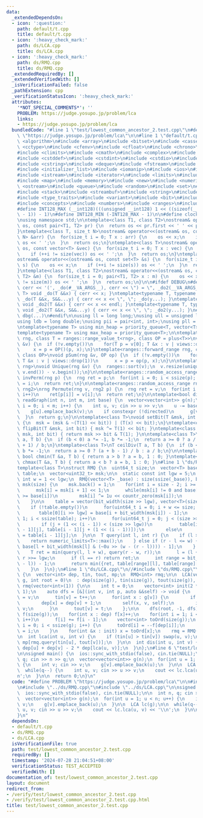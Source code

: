 ```yaml
---
data:
  _extendedDependsOn:
  - icon: ':question:'
    path: default/t.cpp
    title: default/t.cpp
  - icon: ':heavy_check_mark:'
    path: ds/LCA.cpp
    title: ds/LCA.cpp
  - icon: ':heavy_check_mark:'
    path: ds/RMQ.cpp
    title: ds/RMQ.cpp
  _extendedRequiredBy: []
  _extendedVerifiedWith: []
  _isVerificationFailed: false
  _pathExtension: cpp
  _verificationStatusIcon: ':heavy_check_mark:'
  attributes:
    '*NOT_SPECIAL_COMMENTS*': ''
    PROBLEM: https://judge.yosupo.jp/problem/lca
    links:
    - https://judge.yosupo.jp/problem/lca
  bundledCode: "#line 1 \"test/lowest_common_ancestor_2.test.cpp\"\n#define PROBLEM\
    \ \"https://judge.yosupo.jp/problem/lca\"\n\n#line 1 \"default/t.cpp\"\n#include\
    \ <algorithm>\n#include <array>\n#include <bitset>\n#include <cassert>\n#include\
    \ <cctype>\n#include <cfenv>\n#include <cfloat>\n#include <chrono>\n#include <cinttypes>\n\
    #include <climits>\n#include <cmath>\n#include <complex>\n#include <cstdarg>\n\
    #include <cstddef>\n#include <cstdint>\n#include <cstdio>\n#include <cstdlib>\n\
    #include <cstring>\n#include <deque>\n#include <fstream>\n#include <functional>\n\
    #include <initializer_list>\n#include <iomanip>\n#include <ios>\n#include <iostream>\n\
    #include <istream>\n#include <iterator>\n#include <limits>\n#include <list>\n\
    #include <map>\n#include <memory>\n#include <new>\n#include <numeric>\n#include\
    \ <ostream>\n#include <queue>\n#include <random>\n#include <set>\n#include <sstream>\n\
    #include <stack>\n#include <streambuf>\n#include <string>\n#include <tuple>\n\
    #include <type_traits>\n#include <variant>\n#include <bit>\n#include <compare>\n\
    #include <concepts>\n#include <numbers>\n#include <ranges>\n#include <span>\n\n\
    #define INT128_MAX (__int128)(((unsigned __int128) 1 << ((sizeof(__int128) * __CHAR_BIT__)\
    \ - 1)) - 1)\n#define INT128_MIN (-INT128_MAX - 1)\n\n#define clock chrono::steady_clock::now().time_since_epoch().count()\n\
    \nusing namespace std;\n\ntemplate<class T1, class T2>\nostream& operator<<(ostream&\
    \ os, const pair<T1, T2> pr) {\n  return os << pr.first << ' ' << pr.second;\n\
    }\ntemplate<class T, size_t N>\nostream& operator<<(ostream& os, const array<T,\
    \ N> &arr) {\n  for(size_t i = 0; T x : arr) {\n    os << x;\n    if (++i != N)\
    \ os << ' ';\n  }\n  return os;\n}\ntemplate<class T>\nostream& operator<<(ostream&\
    \ os, const vector<T> &vec) {\n  for(size_t i = 0; T x : vec) {\n    os << x;\n\
    \    if (++i != size(vec)) os << ' ';\n  }\n  return os;\n}\ntemplate<class T>\n\
    ostream& operator<<(ostream& os, const set<T> &s) {\n  for(size_t i = 0; T x :\
    \ s) {\n    os << x;\n    if (++i != size(s)) os << ' ';\n  }\n  return os;\n\
    }\ntemplate<class T1, class T2>\nostream& operator<<(ostream& os, const map<T1,\
    \ T2> &m) {\n  for(size_t i = 0; pair<T1, T2> x : m) {\n    os << x;\n    if (++i\
    \ != size(m)) os << ' ';\n  }\n  return os;\n}\n\n#ifdef DEBUG\n#define dbg(...)\
    \ cerr << '(', _do(#__VA_ARGS__), cerr << \") = \", _do2(__VA_ARGS__)\ntemplate<typename\
    \ T> void _do(T &&x) { cerr << x; }\ntemplate<typename T, typename ...S> void\
    \ _do(T &&x, S&&...y) { cerr << x << \", \"; _do(y...); }\ntemplate<typename T>\
    \ void _do2(T &&x) { cerr << x << endl; }\ntemplate<typename T, typename ...S>\
    \ void _do2(T &&x, S&&...y) { cerr << x << \", \"; _do2(y...); }\n#else\n#define\
    \ dbg(...)\n#endif\n\nusing ll = long long;\nusing ull = unsigned long long;\n\
    using ldb = long double;\nusing pii = pair<int, int>;\nusing pll = pair<ll, ll>;\n\
    \ntemplate<typename T> using min_heap = priority_queue<T, vector<T>, greater<T>>;\n\
    template<typename T> using max_heap = priority_queue<T>;\n\ntemplate<ranges::forward_range\
    \ rng, class T = ranges::range_value_t<rng>, class OP = plus<T>>\nvoid pSum(rng\
    \ &v) {\n  if (!v.empty())\n    for(T p = v[0]; T &x : v | views::drop(1))\n \
    \     x = p = OP()(p, x);\n}\ntemplate<ranges::forward_range rng, class T = ranges::range_value_t<rng>,\
    \ class OP>\nvoid pSum(rng &v, OP op) {\n  if (!v.empty())\n    for(T p = v[0];\
    \ T &x : v | views::drop(1))\n      x = p = op(p, x);\n}\n\ntemplate<ranges::forward_range\
    \ rng>\nvoid Unique(rng &v) {\n  ranges::sort(v);\n  v.resize(unique(v.begin(),\
    \ v.end()) - v.begin());\n}\n\ntemplate<ranges::random_access_range rng>\nrng\
    \ invPerm(rng p) {\n  rng ret = p;\n  for(int i = 0; i < ssize(p); i++)\n    ret[p[i]]\
    \ = i;\n  return ret;\n}\n\ntemplate<ranges::random_access_range rng, ranges::random_access_range\
    \ rng2>\nrng Permute(rng v, rng2 p) {\n  rng ret = v;\n  for(int i = 0; i < ssize(p);\
    \ i++)\n    ret[p[i]] = v[i];\n  return ret;\n}\n\ntemplate<bool directed>\nvector<vector<int>>\
    \ readGraph(int n, int m, int base) {\n  vector<vector<int>> g(n);\n  for(int\
    \ i = 0; i < m; i++) {\n    int u, v; cin >> u >> v;\n    u -= base, v -= base;\n\
    \    g[u].emplace_back(v);\n    if constexpr (!directed)\n      g[v].emplace_back(u);\n\
    \  }\n  return g;\n}\n\ntemplate<class T>\nvoid setBit(T &msk, int bit, bool x)\
    \ {\n  msk = (msk & ~(T(1) << bit)) | (T(x) << bit);\n}\ntemplate<class T> void\
    \ flipBit(T &msk, int bit) { msk ^= T(1) << bit; }\ntemplate<class T> bool getBit(T\
    \ msk, int bit) { return msk >> bit & T(1); }\n\ntemplate<class T>\nT floorDiv(T\
    \ a, T b) {\n  if (b < 0) a *= -1, b *= -1;\n  return a >= 0 ? a / b : (a - b\
    \ + 1) / b;\n}\ntemplate<class T>\nT ceilDiv(T a, T b) {\n  if (b < 0) a *= -1,\
    \ b *= -1;\n  return a >= 0 ? (a + b - 1) / b : a / b;\n}\n\ntemplate<class T>\
    \ bool chmin(T &a, T b) { return a > b ? a = b, 1 : 0; }\ntemplate<class T> bool\
    \ chmax(T &a, T b) { return a < b ? a = b, 1 : 0; }\n#line 1 \"ds/RMQ.cpp\"\n\
    template<class T>\nstruct RMQ {\n  uint64_t size;\n  vector<T> base;\n  vector<vector<T>>\
    \ table;\n  vector<uint32_t> msk;\n\n  static const int lgw = 5;\n  static const\
    \ int w = 1 << lgw;\n  RMQ(vector<T> _base) : size(ssize(_base)), base(_base),\
    \ msk(size) {\n    msk.back() = 1;\n    for(int i = size - 2; i >= 0; i--) {\n\
    \      msk[i] = msk[i + 1] << 1;\n      while(msk[i] != 0 and base[i + countr_zero(msk[i])]\
    \ >= base[i])\n        msk[i] ^= 1u << countr_zero(msk[i]);\n      msk[i] |= 1u;\n\
    \    }\n\n    table = vector(bit_width(size >> lgw), vector<T>(size >> lgw));\n\
    \    if (!table.empty())\n      for(uint64_t i = 0; i + w <= size; i += w)\n \
    \       table[0][i >> lgw] = base[i + bit_width(msk[i]) - 1];\n    for(int i =\
    \ 1; i < ssize(table); i++)\n      for(uint64_t j = 0; j < (size >> lgw); j++)\n\
    \        if (j + (1 << (i - 1)) < (size >> lgw))\n          table[i][j] = min(table[i\
    \ - 1][j], table[i - 1][j + (1 << (i - 1))]);\n        else\n          table[i][j]\
    \ = table[i - 1][j];\n  }\n\n  T query(int l, int r) {\n    if (l >= r) {\n  \
    \    return numeric_limits<T>::max();\n    } else if (r - l <= w) {\n      return\
    \ base[l + bit_width(msk[l] & (~0u >> (w - (r - l)))) - 1];\n    } else {\n  \
    \    T ret = min(query(l, l + w), query(r - w, r));\n      l = (l + w) >> lgw,\
    \ r >>= lgw;\n      if (l == r) return ret;\n      int range = bit_width((unsigned)(r\
    \ - l)) - 1;\n      return min({ret, table[range][l], table[range][r - (1 << range)]});\n\
    \    }\n  }\n};\n#line 1 \"ds/LCA.cpp\"\n//#include \"ds/RMQ.cpp\"\n\nstruct LCA\
    \ {\n  vector<int> dep, tin, tout, mp;\n  RMQ<int> rmq;\n\n  LCA(vector<vector<int>>\
    \ g, int root = 0)\n  : dep(size(g)), tin(size(g)), tout(size(g)), mp(size(g)),\
    \ rmq(vector<int>(1)) {\n\n    int t = 0;\n    vector<int> init(2 * ssize(g) -\
    \ 1);\n    auto dfs = [&](int v, int p, auto &&self) -> void {\n      init[t]\
    \ = v;\n      tin[v] = t++;\n      for(int x : g[v]) {\n        if (x == p) continue;\n\
    \        dep[x] = dep[v] + 1;\n        self(x, v, self);\n        init[t++] =\
    \ v;\n      }\n      tout[v] = t;\n    };\n\n    dfs(root, -1, dfs);\n\n    vector<int>\
    \ f(size(g));\n    for(int x : dep) f[x]++;\n    for(int i = 1; i < ssize(g);\
    \ i++)\n      f[i] += f[i - 1];\n    vector<int> toOrd(size(g));\n    for(int\
    \ i = 0; i < ssize(g); i++) {\n      toOrd[i] = --f[dep[i]];\n      mp[f[dep[i]]]\
    \ = i;\n    }\n    for(int &x : init) x = toOrd[x];\n    rmq = RMQ(init);\n  }\n\
    \n  int lca(int u, int v) {\n    if (tin[u] > tin[v]) swap(u, v);\n    return\
    \ mp[rmq.query(tin[u], tout[v])];\n  }\n\n  int dis(int u, int v) {\n    return\
    \ dep[u] + dep[v] - 2 * dep[lca(u, v)];\n  }\n};\n#line 6 \"test/lowest_common_ancestor_2.test.cpp\"\
    \n\nsigned main() {\n  ios::sync_with_stdio(false), cin.tie(NULL);\n\n  int n,\
    \ q; cin >> n >> q;\n  vector<vector<int>> g(n);\n  for(int u = 1; u < n; u++)\
    \ {\n    int v; cin >> v;\n    g[v].emplace_back(u);\n  }\n\n  LCA lc(g);\n\n\
    \  while(q--) {\n    int u, v; cin >> u >> v;\n    cout << lc.lca(u, v) << '\\\
    n';\n  }\n\n  return 0;\n}\n"
  code: "#define PROBLEM \"https://judge.yosupo.jp/problem/lca\"\n\n#include \"../default/t.cpp\"\
    \n#include \"../ds/RMQ.cpp\"\n#include \"../ds/LCA.cpp\"\n\nsigned main() {\n\
    \  ios::sync_with_stdio(false), cin.tie(NULL);\n\n  int n, q; cin >> n >> q;\n\
    \  vector<vector<int>> g(n);\n  for(int u = 1; u < n; u++) {\n    int v; cin >>\
    \ v;\n    g[v].emplace_back(u);\n  }\n\n  LCA lc(g);\n\n  while(q--) {\n    int\
    \ u, v; cin >> u >> v;\n    cout << lc.lca(u, v) << '\\n';\n  }\n\n  return 0;\n\
    }\n"
  dependsOn:
  - default/t.cpp
  - ds/RMQ.cpp
  - ds/LCA.cpp
  isVerificationFile: true
  path: test/lowest_common_ancestor_2.test.cpp
  requiredBy: []
  timestamp: '2024-07-28 21:04:51+08:00'
  verificationStatus: TEST_ACCEPTED
  verifiedWith: []
documentation_of: test/lowest_common_ancestor_2.test.cpp
layout: document
redirect_from:
- /verify/test/lowest_common_ancestor_2.test.cpp
- /verify/test/lowest_common_ancestor_2.test.cpp.html
title: test/lowest_common_ancestor_2.test.cpp
---
```

